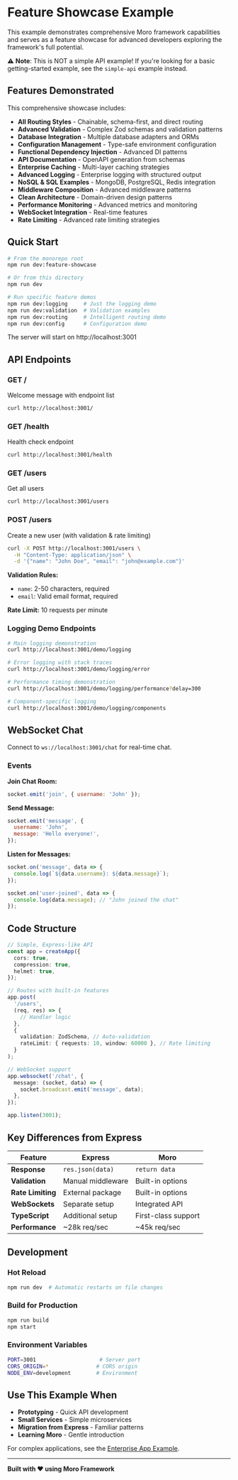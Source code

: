 # Feature Showcase Example

This example demonstrates comprehensive Moro framework capabilities and serves as a feature showcase for advanced developers exploring the framework's full potential.

⚠️ **Note**: This is NOT a simple API example! If you're looking for a basic getting-started example, see the `simple-api` example instead.

## **Features Demonstrated**

This comprehensive showcase includes:

- **All Routing Styles** - Chainable, schema-first, and direct routing
- **Advanced Validation** - Complex Zod schemas and validation patterns
- **Database Integration** - Multiple database adapters and ORMs
- **Configuration Management** - Type-safe environment configuration
- **Functional Dependency Injection** - Advanced DI patterns
- **API Documentation** - OpenAPI generation from schemas
- **Enterprise Caching** - Multi-layer caching strategies
- **Advanced Logging** - Enterprise logging with structured output
- **NoSQL & SQL Examples** - MongoDB, PostgreSQL, Redis integration
- **Middleware Composition** - Advanced middleware patterns
- **Clean Architecture** - Domain-driven design patterns
- **Performance Monitoring** - Advanced metrics and monitoring
- **WebSocket Integration** - Real-time features
- **Rate Limiting** - Advanced rate limiting strategies

## **Quick Start**

```bash
# From the monorepo root
npm run dev:feature-showcase

# Or from this directory
npm run dev

# Run specific feature demos
npm run dev:logging     # Just the logging demo
npm run dev:validation  # Validation examples
npm run dev:routing     # Intelligent routing demo
npm run dev:config      # Configuration demo
```

The server will start on http://localhost:3001

## **API Endpoints**

### **GET /**

Welcome message with endpoint list

```bash
curl http://localhost:3001/
```

### **GET /health**

Health check endpoint

```bash
curl http://localhost:3001/health
```

### **GET /users**

Get all users

```bash
curl http://localhost:3001/users
```

### **POST /users**

Create a new user (with validation & rate limiting)

```bash
curl -X POST http://localhost:3001/users \
  -H "Content-Type: application/json" \
  -d '{"name": "John Doe", "email": "john@example.com"}'
```

**Validation Rules:**

- `name`: 2-50 characters, required
- `email`: Valid email format, required

**Rate Limit:** 10 requests per minute

### **Logging Demo Endpoints**

```bash
# Main logging demonstration
curl http://localhost:3001/demo/logging

# Error logging with stack traces
curl http://localhost:3001/demo/logging/error

# Performance timing demonstration
curl http://localhost:3001/demo/logging/performance?delay=300

# Component-specific logging
curl http://localhost:3001/demo/logging/components
```

## **WebSocket Chat**

Connect to `ws://localhost:3001/chat` for real-time chat.

### **Events**

**Join Chat Room:**

```javascript
socket.emit('join', { username: 'John' });
```

**Send Message:**

```javascript
socket.emit('message', {
  username: 'John',
  message: 'Hello everyone!',
});
```

**Listen for Messages:**

```javascript
socket.on('message', data => {
  console.log(`${data.username}: ${data.message}`);
});

socket.on('user-joined', data => {
  console.log(data.message); // "John joined the chat"
});
```

## **Code Structure**

```typescript
// Simple, Express-like API
const app = createApp({
  cors: true,
  compression: true,
  helmet: true,
});

// Routes with built-in features
app.post(
  '/users',
  (req, res) => {
    // Handler logic
  },
  {
    validation: ZodSchema, // Auto-validation
    rateLimit: { requests: 10, window: 60000 }, // Rate limiting
  }
);

// WebSocket support
app.websocket('/chat', {
  message: (socket, data) => {
    socket.broadcast.emit('message', data);
  },
});

app.listen(3001);
```

## **Key Differences from Express**

| Feature           | Express           | Moro                |
| ----------------- | ----------------- | ------------------- |
| **Response**      | `res.json(data)`  | `return data`       |
| **Validation**    | Manual middleware | Built-in options    |
| **Rate Limiting** | External package  | Built-in options    |
| **WebSockets**    | Separate setup    | Integrated API      |
| **TypeScript**    | Additional setup  | First-class support |
| **Performance**   | ~28k req/sec      | ~45k req/sec        |

## **Development**

### **Hot Reload**

```bash
npm run dev  # Automatic restarts on file changes
```

### **Build for Production**

```bash
npm run build
npm start
```

### **Environment Variables**

```bash
PORT=3001                    # Server port
CORS_ORIGIN=*               # CORS origin
NODE_ENV=development        # Environment
```

## **Use This Example When**

- **Prototyping** - Quick API development
- **Small Services** - Simple microservices
- **Migration from Express** - Familiar patterns
- **Learning Moro** - Gentle introduction

For complex applications, see the [Enterprise App Example](../enterprise-app/).

---

**Built with ♥ using Moro Framework**
